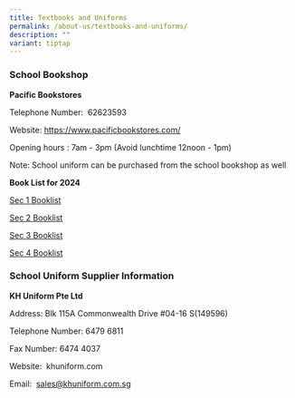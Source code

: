 ```yaml
---
title: Textbooks and Uniforms
permalink: /about-us/textbooks-and-uniforms/
description: ""
variant: tiptap
---
```

<h3>School Bookshop</h3>
<p><strong>Pacific Bookstores</strong>
</p>
<p>Telephone Number:&nbsp; 62623593</p>
<p>Website:&nbsp;<a href="https://www.pacificbookstores.com/" rel="noopener noreferrer nofollow" target="_blank">https://www.pacificbookstores.com/</a>
</p>
<p>Opening hours&nbsp;: 7am - 3pm (Avoid lunchtime 12noon - 1pm)</p>
<p>Note: School uniform can be purchased from the school bookshop as well</p>
<p><strong>Book List for 2024</strong>
</p>
<p><a href="/files/About Us/BookList/2024_Sec_1_Booklist.pdf" rel="noopener noreferrer nofollow" target="_blank">Sec 1 Booklist</a>
</p>
<p><a href="/files/About%20Us/BookList/2024_Sec_2_Booklist.pdf" rel="noopener noreferrer nofollow" target="_blank">Sec 2 Booklist</a>
</p>
<p><a href="/files/About%20Us/BookList/2024_Sec_3_Booklist.pdf" rel="noopener noreferrer nofollow" target="_blank">Sec 3 Booklist</a>
</p>
<p><a href="/files/About%20Us/BookList/2024_Sec_4_Booklist.pdf" rel="noopener noreferrer nofollow" target="_blank">Sec 4 Booklist</a>
</p>
<h3>School Uniform Supplier Information</h3>
<p><strong>KH Uniform Pte Ltd</strong>
</p>
<p>Address: Blk 115A Commonwealth Drive #04-16 S(149596)</p>
<p>Telephone Number:&nbsp;6479 6811</p>
<p>Fax&nbsp;Number: 6474 4037</p>
<p>Website:&nbsp; khuniform.com</p>
<p>Email:&nbsp; <a href="mailto:sales@khuniform.com.sg" rel="noopener noreferrer nofollow" target="_blank">sales@khuniform.com.sg</a>
</p>